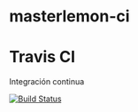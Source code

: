 # masterlemon-ci
# Travis CI

Integración continua

[![Build Status](https://travis-ci.com/igoralvarez/masterlemon-ci.svg?branch=master)](https://travis-ci.com/igoralvarez/masterlemon-ci)